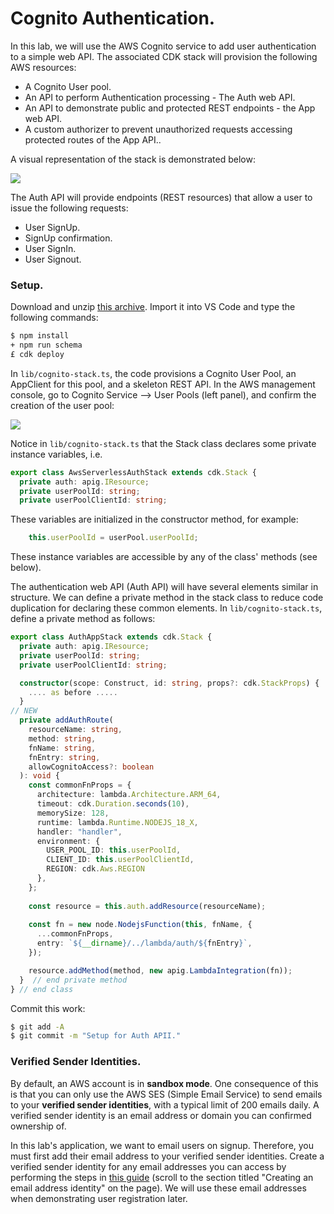 # Cognito Authentication.

In this lab, we will use the AWS Cognito service to add user authentication to a simple web API. The associated CDK stack will provision the following AWS resources:

+ A Cognito User pool.
+ An API to perform Authentication processing - The Auth web API.
+ An API to demonstrate public and protected REST endpoints - the App web API.
+ A custom authorizer to prevent unauthorized requests accessing protected routes of the App API..

A visual representation of the stack is demonstrated below:

![][arch]

The Auth API will provide endpoints (REST resources) that allow a user to issue the following requests:

+ User SignUp.
+ SignUp confirmation.
+ User SignIn.
+ User Signout.

### Setup.

Download and unzip [this archive][start]. Import it into VS Code and type the following commands:

~~~bash
$ npm install
+ npm run schema
£ cdk deploy
~~~
In `lib/cognito-stack.ts`, the code provisions a Cognito User Pool, an AppClient for this pool, and a skeleton REST API. In the AWS management console, go to Cognito Service --> User Pools (left panel), and confirm the creation of the user pool:

![][userpool]

Notice in `lib/cognito-stack.ts` that the Stack class declares some private instance variables, i.e.
~~~ts
export class AwsServerlessAuthStack extends cdk.Stack {
  private auth: apig.IResource;
  private userPoolId: string;
  private userPoolClientId: string;
~~~
These variables are initialized in the constructor method, for example:
~~~ts
    this.userPoolId = userPool.userPoolId;
~~~
These instance variables are accessible by any of the class' methods (see below). 

The authentication web API (Auth API) will have several elements similar in structure. We can define a private method in the stack class to reduce code duplication for declaring these common elements. In `lib/cognito-stack.ts`, define a private method as follows:
~~~ts
export class AuthAppStack extends cdk.Stack {
  private auth: apig.IResource;
  private userPoolId: string;
  private userPoolClientId: string;

  constructor(scope: Construct, id: string, props?: cdk.StackProps) {
    .... as before .....
  }
// NEW
  private addAuthRoute(
    resourceName: string,
    method: string,
    fnName: string,
    fnEntry: string,
    allowCognitoAccess?: boolean
  ): void {
    const commonFnProps = {
      architecture: lambda.Architecture.ARM_64,
      timeout: cdk.Duration.seconds(10),
      memorySize: 128,
      runtime: lambda.Runtime.NODEJS_18_X,
      handler: "handler",
      environment: {
        USER_POOL_ID: this.userPoolId,
        CLIENT_ID: this.userPoolClientId,
        REGION: cdk.Aws.REGION
      },
    };
    
    const resource = this.auth.addResource(resourceName);
    
    const fn = new node.NodejsFunction(this, fnName, {
      ...commonFnProps,
      entry: `${__dirname}/../lambda/auth/${fnEntry}`,
    });

    resource.addMethod(method, new apig.LambdaIntegration(fn));
  }  // end private method
} // end class
~~~

Commit this work:
~~~bash
$ git add -A
$ git commit -m "Setup for Auth APII."
~~~

### Verified Sender Identities.

By default, an AWS account is in __sandbox mode__. One consequence of this is that you can only use the AWS SES (Simple Email Service) to send emails to your __verified sender identities__, with a typical limit of 200 emails daily. A verified sender identity is an email address or domain you can confirmed ownership of. 

In this lab's application, we want to email users on signup. Therefore, you must first add their email address to your verified sender identities. Create a verified sender identity for any email addresses you can access by performing the steps in [this guide][vsi] (scroll to the section titled "Creating an email address identity" on the page). We will use these email addresses when demonstrating user registration later.

[arch]: ./img/arch.png
[start]: ./img/start.zip
[userpool]: ./img/userpool.png
[vsi]: https://docs.aws.amazon.com/ses/latest/dg/creating-identities.html#verify-email-addresses-procedure